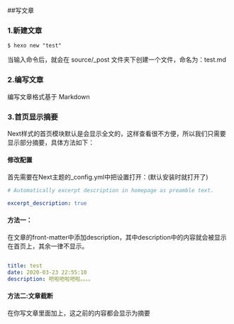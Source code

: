 ##写文章

### 1.新建文章

`$ hexo new "test"`

当输入命令后，就会在 source/_post 文件夹下创建一个文件，命名为：test.md


### 2.编写文章
编写文章格式基于 Markdown


### 3.首页显示摘要
Next样式的首页模块默认是会显示全文的，这样查看很不方便，所以我们只需要显示部分摘要，具体方法如下：

#### 修改配置
首先需要在Next主题的_config.yml中把设置打开：(默认安装时就打开了)

```yaml
# Automatically excerpt description in homepage as preamble text.

excerpt_description: true
```

#### 方法一：

在文章的front-matter中添加description，其中description中的内容就会被显示在首页上，其余一律不显示。

```yaml

title: test
date: 2020-03-23 22:55:10
description: 吧啦吧啦吧啦。。。。

```


#### 方法二:文章截断

在你写文章里面加上<!-- more -->，这之前的内容都会显示为摘要
